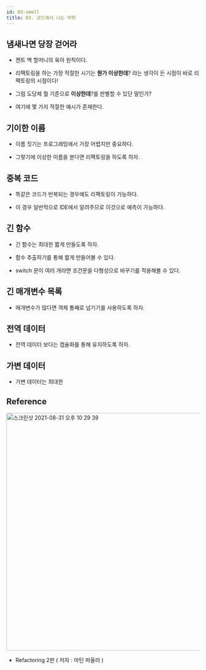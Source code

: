 ```yaml
---
id: 03-smell
title: 03. 코드에서 나는 악취
---
```


## 냄새나면 당장 걷어라

- 켄트 백 할머니의 육아 원칙이다.

- 리팩토링을 하는 가장 적절한 시기는 **뭔가 이상한데**? 라는 생각이 든 시점이 바로 리팩토링의 시점이다!

- 그럼 도당체 뭘 기준으로 **이상한데**?를 판별할 수 있단 말인가?

- 여기에 몇 가지 적절한 예시가 존재한다.

## 기이한 이름

- 이름 짓기는 프로그래밍에서 가장 어렵지만 중요하다.

- 그렇기에 이상한 이름을 본다면 리팩토링을 하도록 하자.

## 중복 코드

- 똑같은 코드가 반복되는 경우에도 리팩토링이 가능하다.

- 이 경우 일반적으로 IDE에서 알려주므로 이것으로 예측이 가능하다.

## 긴 함수

- 긴 함수는 최대한 짧게 만들도록 하자.

- 함수 추출하기를 통해 짧게 만들어볼 수 있다.

- switch 문이 여러 개라면 조건문을 다형성으로 바꾸기를 적용해볼 수 있다.

## 긴 매개변수 목록

- 매개변수가 많다면 객체 통째로 넘기기를 사용하도록 하자.

## 전역 데이터

- 전역 데이터 보다는 캡슐화를 통해 유지하도록 하자.

## 가변 데이터

- 가변 데이터는 최대한 

## Reference

<img width="620" alt="스크린샷 2021-08-31 오후 10 29 39" src="https://user-images.githubusercontent.com/43809168/131528140-3f6f8492-1dee-4f94-b5b6-929136cd2686.jpeg"/>

- Refactoring 2판 ( 저자 : 마틴 파울러 )
